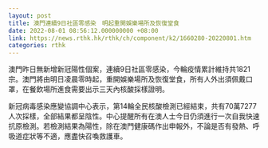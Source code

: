 ```yaml
---
layout: post
title: 澳門連續9日社區零感染　明起重開娛樂場所及恢復堂食
date: 2022-08-01 08:56:12.000000000 +08:00
link: https://news.rthk.hk/rthk/ch/component/k2/1660280-20220801.htm
categories: rthk
---
```


澳門昨日無新增新冠陽性個案，連續9日社區零感染，今輪疫情累計維持共1821宗。澳門將由明日凌晨零時起，重開娛樂場所及恢復堂食，所有人外出須佩戴口罩，在餐飲場所進食需要出示三天內核酸採樣證明。

新冠病毒感染應變協調中心表示，第14輪全民核酸檢測已經結束，共有70萬7277人次採樣，全部結果都呈陰性。中心提醒所有在澳人士今日仍須進行一次自我快速抗原檢測。若檢測結果為陽性，除在澳門健康碼作出申報外，不論是否有發熱、呼吸道症狀等不適，應盡快召喚救護車。
